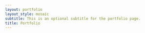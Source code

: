 ```yaml
---
layout: portfolio
layout_style: mosaic
subtitle: This is an optional subtitle for the portfolio page.
title: Portfolio
---
```

